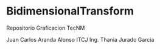 # BidimensionalTransform
Repositorio Graficacion TecNM

Juan Carlos Aranda Alonso
ITCJ
Ing. Thania Jurado Garcia
